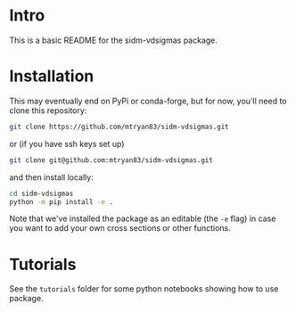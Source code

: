 # Intro

This is a basic README for the sidm-vdsigmas package.

# Installation

This may eventually end on PyPi or conda-forge, but for now, you'll 
need to clone this repository:
```sh
git clone https://github.com/mtryan83/sidm-vdsigmas.git
```
or (if you have ssh keys set up)
```sh
git clone git@github.com:mtryan83/sidm-vdsigmas.git
```
and then install locally:
```sh
cd sidm-vdsigmas
python -m pip install -e .
```

Note that we've installed the package as an editable (the `-e` flag)
in case you want to add your own cross sections or other functions.

# Tutorials
See the `tutorials` folder for some python notebooks showing how to
use package.
